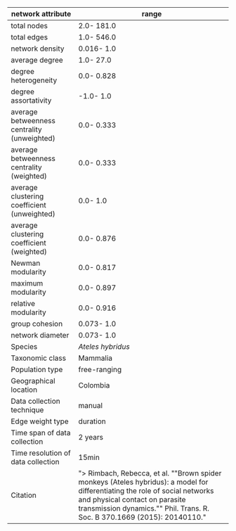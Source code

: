 network attribute|range
---|---
total nodes|2.0- 181.0
total edges|1.0- 546.0
network density|0.016- 1.0
average degree|1.0- 27.0
degree heterogeneity|0.0- 0.828
degree assortativity|-1.0- 1.0
average betweenness centrality (unweighted)|0.0- 0.333
average betweenness centrality (weighted)|0.0- 0.333
average clustering coefficient (unweighted)|0.0- 1.0
average clustering coefficient (weighted)|0.0- 0.876
Newman modularity|0.0- 0.817
maximum modularity|0.0- 0.897
relative modularity|0.0- 0.916
group cohesion|0.073- 1.0
network diameter|0.073- 1.0
Species|*Ateles hybridus*
Taxonomic class|Mammalia
Population type|free-ranging
Geographical location|Colombia
Data collection technique|manual 
Edge weight type|duration
Time span of data collection|2 years
Time resolution of data collection|15min
Citation|"> Rimbach, Rebecca, et al. ""Brown spider monkeys (Ateles hybridus): a model for differentiating the role of social networks and physical contact on parasite transmission dynamics."" Phil. Trans. R. Soc. B 370.1669 (2015): 20140110."
